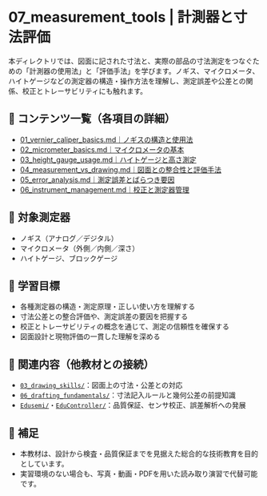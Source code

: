 # 07_measurement_tools | 計測器と寸法評価

本ディレクトリでは、図面に記された寸法と、実際の部品の寸法測定をつなぐための「計測器の使用法」と「評価手法」を学びます。ノギス、マイクロメータ、ハイトゲージなどの測定器の構造・操作方法を理解し、測定誤差や公差との関係、校正とトレーサビリティにも触れます。

## 📄 コンテンツ一覧（各項目の詳細）

- [01_vernier_caliper_basics.md｜ノギスの構造と使用法](01_vernier_caliper_basics.md)
- [02_micrometer_basics.md｜マイクロメータの基本](02_micrometer_basics.md)
- [03_height_gauge_usage.md｜ハイトゲージと高さ測定](03_height_gauge_usage.md)
- [04_measurement_vs_drawing.md｜図面との整合性と評価手法](04_measurement_vs_drawing.md)
- [05_error_analysis.md｜測定誤差とばらつき要因](05_error_analysis.md)
- [06_instrument_management.md｜校正と測定器管理](06_instrument_management.md)

## 🧰 対象測定器

- ノギス（アナログ／デジタル）
- マイクロメータ（外側／内側／深さ）
- ハイトゲージ、ブロックゲージ

## 🎯 学習目標

- 各種測定器の構造・測定原理・正しい使い方を理解する
- 寸法公差との整合評価や、測定誤差の要因を把握する
- 校正とトレーサビリティの概念を通じて、測定の信頼性を確保する
- 図面設計と現物評価の一貫した理解を深める

## 🔗 関連内容（他教材との接続）

- [`03_drawing_skills/`](../03_drawing_skills/)：図面上の寸法・公差との対応
- [`06_drafting_fundamentals/`](../06_drafting_fundamentals/)：寸法記入ルールと幾何公差の前提知識
- [`Edusemi/`](../../Edusemi/)・[`EduController/`](../../EduController/)：品質保証、センサ校正、誤差解析への発展

## 📝 補足

- 本教材は、設計から検査・品質保証までを見据えた総合的な技術教育を目的としています。
- 実習環境のない場合も、写真・動画・PDFを用いた読み取り演習で代替可能です。

